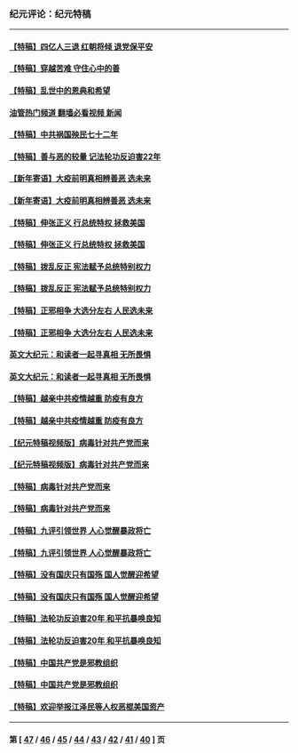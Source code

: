 ### 纪元评论：纪元特稿
---
#### [【特稿】四亿人三退 红朝将倾 退党保平安](../../pages/nsc424/n13794378.md?09190330) 
#### [【特稿】穿越苦难 守住心中的善](../../pages/nsc424/n13784979.md?09190330) 
#### [【特稿】乱世中的恩典和希望](../../pages/nsc424/n13734687.md?09190330) 
#### [油管热门频道 翻墙必看视频 新闻](ok?09190330)
#### [【特稿】中共祸国殃民七十二年](../../pages/nsc424/n13272607.md?09190330) 
#### [【特稿】善与恶的较量 记法轮功反迫害22年](../../pages/nsc424/n13086597.md?09190330) 
#### [【新年寄语】大疫前明真相辨善恶 选未来](../../pages/nsc424/n12660855.md?09190330) 
#### [【新年寄语】大疫前明真相辨善恶 选未来](../../pages/nsc424/n12660855.md?09190330) 
#### [【特稿】伸张正义 行总统特权 拯救美国](../../pages/nsc424/n12616806.md?09190330) 
#### [【特稿】伸张正义 行总统特权 拯救美国](../../pages/nsc424/n12616806.md?09190330) 
#### [【特稿】拨乱反正 宪法赋予总统特别权力](../../pages/nsc424/n12598306.md?09190330) 
#### [【特稿】拨乱反正 宪法赋予总统特别权力](../../pages/nsc424/n12598306.md?09190330) 
#### [【特稿】正邪相争 大选分左右 人民选未来](../../pages/nsc424/n12545208.md?09190330) 
#### [【特稿】正邪相争 大选分左右 人民选未来](../../pages/nsc424/n12545208.md?09190330) 
#### [英文大纪元：和读者一起寻真相 无所畏惧](../../pages/nsc424/n12542027.md?09190330) 
#### [英文大纪元：和读者一起寻真相 无所畏惧](../../pages/nsc424/n12542027.md?09190330) 
#### [【特稿】越亲中共疫情越重 防疫有良方](../../pages/nsc424/n12042989.md?09190330) 
#### [【特稿】越亲中共疫情越重 防疫有良方](../../pages/nsc424/n12042989.md?09190330) 
#### [【纪元特稿视频版】病毒针对共产党而来](../../pages/nsc424/n11977328.md?09190330) 
#### [【纪元特稿视频版】病毒针对共产党而来](../../pages/nsc424/n11977328.md?09190330) 
#### [【特稿】病毒针对共产党而来](../../pages/nsc424/n11928818.md?09190330) 
#### [【特稿】病毒针对共产党而来](../../pages/nsc424/n11928818.md?09190330) 
#### [【特稿】九评引领世界 人心觉醒暴政将亡](../../pages/nsc424/n11660496.md?09190330) 
#### [【特稿】九评引领世界 人心觉醒暴政将亡](../../pages/nsc424/n11660496.md?09190330) 
#### [【特稿】没有国庆只有国殇 国人觉醒迎希望](../../pages/nsc424/n11549354.md?09190330) 
#### [【特稿】没有国庆只有国殇 国人觉醒迎希望](../../pages/nsc424/n11549354.md?09190330) 
#### [【特稿】法轮功反迫害20年 和平抗暴唤良知](../../pages/nsc424/n11389135.md?09190330) 
#### [【特稿】法轮功反迫害20年 和平抗暴唤良知](../../pages/nsc424/n11389135.md?09190330) 
#### [【特稿】中国共产党是邪教组织](../../pages/nsc424/n11355551.md?09190330) 
#### [【特稿】中国共产党是邪教组织](../../pages/nsc424/n11355551.md?09190330) 
#### [【特稿】欢迎举报江泽民等人权恶棍美国资产](../../pages/nsc424/n11303040.md?09190330) 

---
#### 第 [ [47](./47.md?09190330) / [46](./46.md?09190330) / [45](./45.md?09190330) / [44](./44.md?09190330) / [43](./43.md?09190330) / [42](./42.md?09190330) / [41](./41.md?09190330) / [40](./40.md?09190330) ] 页
